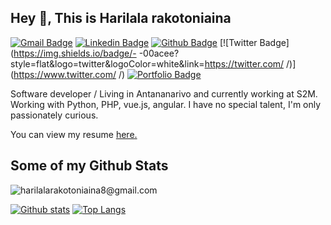 ## Hey 👋, This is Harilala rakotoniaina
[![Gmail Badge](https://img.shields.io/badge/-harilalarakotoniaina8@gmail.com-c14438?style=flat&logo=Gmail&logoColor=white&link=mailto:harilalarakotoniaina8@gmail.com)](mailto:harilalarakotoniaina8@gmail.com) 
[![Linkedin Badge](https://img.shields.io/badge/-harilalarakotoniaina-0072b1?style=flat&logo=Linkedin&logoColor=white&link=https://www.linkedin.com/in/harilalarakotoniaina/)](https://www.linkedin.com/in/harilalarakotoniaina/) [![Github Badge](https://img.shields.io/badge/-harilalarakotoniaina8@gmail.com-grey?style=flat&logo=github&logoColor=white&link=https://github.com/harilalarakotoniaina8@gmail.com/)](https://www.github.com/harilalarakotoniaina8@gmail.com/) [![Twitter Badge](https://img.shields.io/badge/- -00acee?style=flat&logo=twitter&logoColor=white&link=https://twitter.com/ /)](https://www.twitter.com/ /) [![Portfolio Badge](https://img.shields.io/badge/portfolio-web-blue?style=flat&link=harilalariri/)](harilalariri/) <p align='left'>Software developer /
Living in Antananarivo and currently working at S2M.
Working with Python, PHP, vue.js, angular.
I have no special talent, I'm only passionately curious. </p><p align='left'> You can view my resume <a href='  ' target=_blank><u>here</u>.</a></p>
## Some of my Github Stats
<p align=left> <img src=https://komarev.com/ghpvc/?username=harilalarakotoniaina8@gmail.com alt=harilalarakotoniaina8@gmail.com /> </p>

[![Github stats](https://github-readme-stats.vercel.app/api?username=harilalarakotoniaina8@gmail.com&show_icons=true&include_all_commits=true)](https://github.com/harilalarakotoniaina8@gmail.com/github-readme-stats)
[![Top Langs](https://github-readme-stats.vercel.app/api/top-langs/?username=harilalarakotoniaina8@gmail.com&layout=compact)](https://github.com/harilalarakotoniaina8@gmail.com/github-readme-stats)
